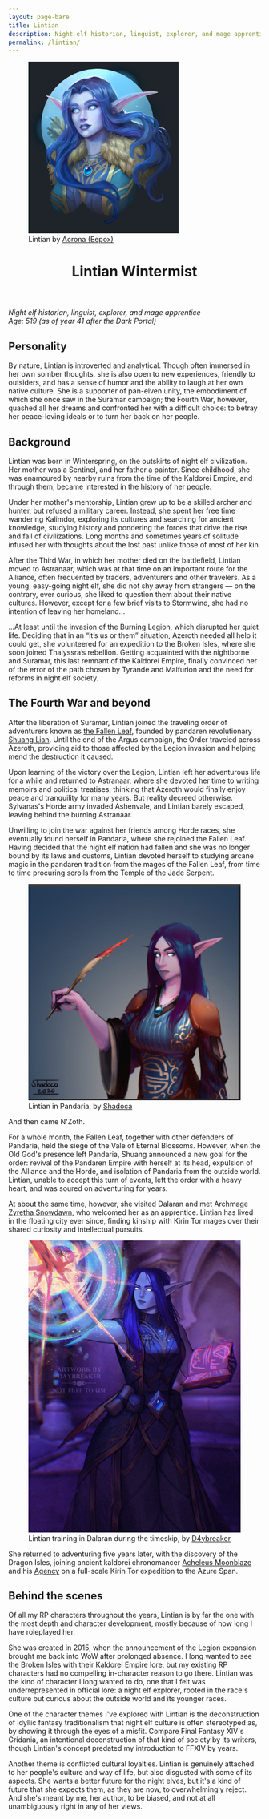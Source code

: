 ```yaml
---
layout: page-bare
title: Lintian
description: Night elf historian, linguist, explorer, and mage apprentice
permalink: /lintian/
---
```


<figure class="character-portrait">
<img src="/assets/portraits/lintian.jpg" width="300" height="343" /><figcaption>Lintian by <a href="https://twitter.com/eepoxdraws">Acrona (Eepox)</a></figcaption></figure>
<header class="post-header">
<h1 class="post-title">Lintian Wintermist</h1>
</header>

*Night elf historian, linguist, explorer, and mage apprentice*<br />
*Age: 519 (as of year 41 after the Dark Portal)*

## Personality

By nature, Lintian is introverted and analytical. Though often immersed in her own somber thoughts, she is also open to new experiences, friendly to outsiders, and has a sense of humor and the ability to laugh at her own native culture. She is a supporter of pan-elven unity, the embodiment of which she once saw in the Suramar campaign; the Fourth War, however, quashed all her dreams and confronted her with a difficult choice: to betray her peace-loving ideals or to turn her back on her people.


## Background

Lintian was born in Winterspring, on the outskirts of night elf civilization. Her mother was a Sentinel, and her father a painter. Since childhood, she was enamoured by nearby ruins from the time of the Kaldorei Empire, and through them, became interested in the history of her people.

Under her mother's mentorship, Lintian grew up to be a skilled archer and hunter, but refused a military career. Instead, she spent her free time wandering Kalimdor, exploring its cultures and searching for ancient knowledge, studying history and pondering the forces that drive the rise and fall of civilizations. Long months and sometimes years of solitude infused her with thoughts about the lost past unlike those of most of her kin.

After the Third War, in which her mother died on the battlefield, Lintian moved to Astranaar, which was at that time on an important route for the Alliance, often frequented by traders, adventurers and other travelers. As a young, easy-going night elf, she did not shy away from strangers — on the contrary, ever curious, she liked to question them about their native cultures. However, except for a few brief visits to Stormwind, she had no intention of leaving her homeland...

...At least until the invasion of the Burning Legion, which disrupted her quiet life. Deciding that in an “it’s us or them” situation, Azeroth needed all help it could get, she volunteered for an expedition to the Broken Isles, where she soon joined Thalyssra’s rebellion. Getting acquainted with the nightborne and Suramar, this last remnant of the Kaldorei Empire, finally convinced her of the error of the path chosen by Tyrande and Malfurion and the need for reforms in night elf society.


## The Fourth War and beyond

After the liberation of Suramar, Lintian joined the traveling order of adventurers known as [the Fallen Leaf](https://www.argentarchives.org/node/139010?), founded by pandaren revolutionary [Shuang Lian](https://www.argentarchives.org/node/121892). Until the end of the Argus campaign, the Order traveled across Azeroth, providing aid to those affected by the Legion invasion and helping mend the destruction it caused.

Upon learning of the victory over the Legion, Lintian left her adventurous life for a while and returned to Astranaar, where she devoted her time to writing memoirs and political treatises, thinking that Azeroth would finally enjoy peace and tranquility for many years. But reality decreed otherwise. Sylvanas's Horde army invaded Ashenvale, and Lintian barely escaped, leaving behind the burning Astranaar.

Unwilling to join the war against her friends among Horde races, she eventually found herself in Pandaria, where she rejoined the Fallen Leaf. Having decided that the night elf nation had fallen and she was no longer bound by its laws and customs, Lintian devoted herself to studying arcane magic in the pandaren tradition from the mages of the Fallen Leaf, from time to time procuring scrolls from the Temple of the Jade Serpent.

<figure class="character-art">
<img src="/assets/art/lintian/lintian_by_shadoca.jpg" /><figcaption>Lintian in Pandaria, by <a href="https://shadoca.carrd.co/">Shadoca</a></figcaption></figure>

And then came N'Zoth.

For a whole month, the Fallen Leaf, together with other defenders of Pandaria, held the siege of the Vale of Eternal Blossoms. However, when the Old God's presence left Pandaria, Shuang announced a new goal for the order: revival of the Pandaren Empire with herself at its head, expulsion of the Alliance and the Horde, and isolation of Pandaria from the outside world. Lintian, unable to accept this turn of events, left the order with a heavy heart, and was soured on adventuring for years.

At about the same time, however, she visited Dalaran and met Archmage <a href="https://www.argentarchives.org/node/112241">Zyretha Snowdawn</a>, who welcomed her as an apprentice. Lintian has lived in the floating city ever since, finding kinship with Kirin Tor mages over their shared curiosity and intellectual pursuits.

<figure class="character-art">
<img src="/assets/art/lintian/lintian_by_daybreaker.jpg" /><figcaption>Lintian training in Dalaran during the timeskip, by <a href="https://twitter.com/D4YBREAKER">D4ybreaker</a></figcaption></figure>

She returned to adventuring five years later, with the discovery of the Dragon Isles, joining ancient kaldorei chronomancer <a href="https://www.argentarchives.org/node/229149">Acheleus Moonblaze</a> and his [Agency](https://www.argentarchives.org/node/235223) on a full-scale Kirin Tor expedition to the Azure Span.


## Behind the scenes

Of all my RP characters throughout the years, Lintian is by far the one with the most depth and character development, mostly because of how long I have roleplayed her.

She was created in 2015, when the announcement of the Legion expansion brought me back into WoW after prolonged absence. I long wanted to see the Broken Isles with their Kaldorei Empire lore, but my existing RP characters had no compelling in-character reason to go there. Lintian was the kind of character I long wanted to do, one that I felt was underrepresented in official lore: a night elf explorer, rooted in the race's culture but curious about the outside world and its younger races.

One of the character themes I've explored with Lintian is the deconstruction of idyllic fantasy traditionalism that night elf culture is often stereotyped as, by showing it through the eyes of a misfit. Compare Final Fantasy XIV's Gridania, an intentional deconstruction of that kind of society by its writers, though Lintian's concept predated my introduction to FFXIV by years.

Another theme is conflicted cultural loyalties. Lintian is genuinely attached to her people's culture and way of life, but also disgusted with some of its aspects. She wants a better future for the night elves, but it's a kind of future that she expects them, as they are now, to overwhelmingly reject. And she's meant by me, her author, to be biased, and not at all unambiguously right in any of her views.

